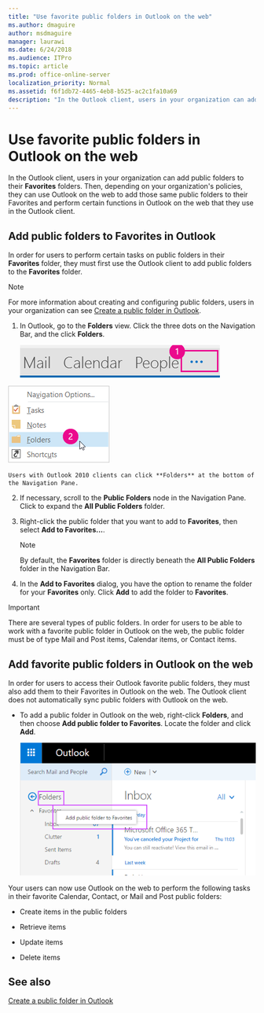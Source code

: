 ```yaml
---
title: "Use favorite public folders in Outlook on the web"
ms.author: dmaguire
author: msdmaguire
manager: laurawi
ms.date: 6/24/2018
ms.audience: ITPro
ms.topic: article
ms.prod: office-online-server
localization_priority: Normal
ms.assetid: f6f1db72-4465-4eb8-b525-ac2c1fa10a69
description: "In the Outlook client, users in your organization can add public folders to their Favorites folders. Then, depending on your organization's policies, they can use Outlook on the web to add those same public folders to their Favorites and perform certain functions in Outlook on the web that they use in the Outlook client."
---
```


# Use favorite public folders in Outlook on the web

In the Outlook client, users in your organization can add public folders to their **Favorites** folders. Then, depending on your organization's policies, they can use Outlook on the web to add those same public folders to their Favorites and perform certain functions in Outlook on the web that they use in the Outlook client. 
  
## Add public folders to Favorites in Outlook

In order for users to perform certain tasks on public folders in their **Favorites** folder, they must first use the Outlook client to add public folders to the **Favorites** folder. 
  
> [!NOTE]
> For more information about creating and configuring public folders, users in your organization can see [Create a public folder in Outlook](https://support.office.com/en-us/article/Create-a-public-folder-in-Outlook-d5981360-28d3-4c8f-a373-c98ae570420a?ui=en-US&amp;rs=en-US&amp;ad=US). 
  
1. In Outlook, go to the **Folders** view. Click the three dots on the Navigation Bar, and the click **Folders**.
    
    ![Elipses in the Outlook 2013 Navigation Bar](../../media/7a949ccd-f0e0-4d20-aa4d-f97ae5c6fdff.png)
  
![Outlook 2013 Navigation Bar menu to access Folders](../../media/aaedd8fa-8a30-4e96-b4de-9625cd62e2b9.png)
  
    Users with Outlook 2010 clients can click **Folders** at the bottom of the Navigation Pane. 
    
2. If necessary, scroll to the **Public Folders** node in the Navigation Pane. Click to expand the **All Public Folders** folder. 
    
3. Right-click the public folder that you want to add to **Favorites**, then select **Add to Favorites...**.
    
    > [!NOTE]
    > By default, the **Favorites** folder is directly beneath the **All Public Folders** folder in the Navigation Bar. 
  
4. In the **Add to Favorites** dialog, you have the option to rename the folder for your **Favorites** only. Click **Add** to add the folder to **Favorites**.
    
> [!IMPORTANT]
> There are several types of public folders. In order for users to be able to work with a favorite public folder in Outlook on the web, the public folder must be of type Mail and Post items, Calendar items, or Contact items. 
  
## Add favorite public folders in Outlook on the web

In order for users to access their Outlook favorite public folders, they must also add them to their Favorites in Outlook on the web. The Outlook client does not automatically sync public folders with Outlook on the web. 
  
- To add a public folder in Outlook on the web, right-click **Folders**, and then choose **Add public folder to Favorites**. Locate the folder and click **Add**. 
    
    ![Add public folder to Favorites](../../media/dc2af75b-d1c3-4024-8759-00558799d34a.png)
  
Your users can now use Outlook on the web to perform the following tasks in their favorite Calendar, Contact, or Mail and Post public folders:
  
- Create items in the public folders
    
- Retrieve items
    
- Update items
    
- Delete items
    
## See also

[Create a public folder in Outlook](https://support.office.com/en-us/article/Create-a-public-folder-in-Outlook-d5981360-28d3-4c8f-a373-c98ae570420a?ui=en-US&amp;rs=en-US&amp;ad=US)

